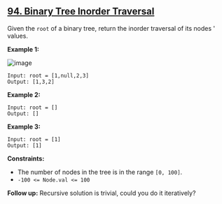 ## [94. Binary Tree Inorder Traversal](https://leetcode.com/problems/binary-tree-inorder-traversal/) 

Given the `root` of a binary tree, return the inorder traversal of its nodes
' values.



**Example 1:**

![image](https://assets.leetcode.com/uploads/2020/09/15/inorder_1.jpg)

    
    
    Input: root = [1,null,2,3]
    Output: [1,3,2]
    

**Example 2:**

    
    
    Input: root = []
    Output: []
    

**Example 3:**

    
    
    Input: root = [1]
    Output: [1]
    



**Constraints:**

  * The number of nodes in the tree is in the range `[0, 100]`.
  * `-100 <= Node.val <= 100`



**Follow up:** Recursive solution is trivial, could you do it iteratively?

